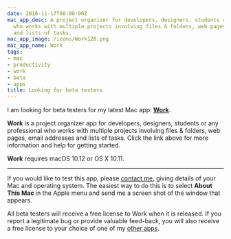 ```yaml
---
date: 2016-11-17T00:00:00Z
mac_app_desc: A project organizer for developers, designers, students or any professional
  who works with multiple projects involving files & folders, web pages, email addresses
  and lists of tasks.
mac_app_image: /icons/Work128.png
mac_app_name: Work
tags:
- mac
- productivity
- work
- beta
- apps
title: Looking for beta testers
---
```


I am looking for beta testers for my latest Mac app: **[Work][1]**.

**Work** is a project organizer app for developers, designers, students or any
professional who works with multiple projects involving files & folders, web
pages, email addresses and lists of tasks. Click the link above for more
information and help for getting started.

**Work** requires macOS 10.12 or OS X 10.11.

---

If you would like to test this app, please [contact me][2], giving details of
your Mac and operating system. The easiest way to do this is to select **About
This Mac** in the Apple menu and send me a screen shot of the window that
appears.

All beta testers will receive a free license to Work when it is released. If you
report a legitimate bug or provide valuable feed-back, you will also receive a
free license to your choice of one of my [other apps][3].

[1]: /work/
[2]: mailto:work@troz.net?subject=Work%20beta%20test
[3]: /apps/
